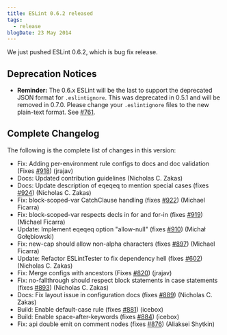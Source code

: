 ```yaml
---
title: ESLint 0.6.2 released
tags:
  - release
blogDate: 23 May 2014
---
```


We just pushed ESLint 0.6.2, which is bug fix release.

## Deprecation Notices

* **Reminder:** The 0.6.x ESLint will be the last to support the deprecated JSON format for `.eslintignore`. This was deprecated in 0.5.1 and will be removed in 0.7.0. Please change your `.eslintignore` files to the new plain-text format. See [#761](https://github.com/eslint/eslint/issues/761).

## Complete Changelog

The following is the complete list of changes in this version:

* Fix: Adding per-environment rule configs to docs and doc validation (Fixes [#918](https://github.com/eslint/eslint/issues/918)) (jrajav)
* Docs: Updated contribution guidelines (Nicholas C. Zakas)
* Docs: Update description of eqeqeq to mention special cases (fixes [#924](https://github.com/eslint/eslint/issues/924)) (Nicholas C. Zakas)
* Fix: block-scoped-var CatchClause handling (fixes [#922](https://github.com/eslint/eslint/issues/922)) (Michael Ficarra)
* Fix: block-scoped-var respects decls in for and for-in (fixes [#919](https://github.com/eslint/eslint/issues/919)) (Michael Ficarra)
* Update: Implement eqeqeq option "allow-null" (fixes [#910](https://github.com/eslint/eslint/issues/910)) (Michał Gołębiowski)
* Fix: new-cap should allow non-alpha characters (fixes [#897](https://github.com/eslint/eslint/issues/897)) (Michael Ficarra)
* Update: Refactor ESLintTester to fix dependency hell (fixes [#602](https://github.com/eslint/eslint/issues/602)) (Nicholas C. Zakas)
* Fix: Merge configs with ancestors (Fixes [#820](https://github.com/eslint/eslint/issues/820)) (jrajav)
* Fix: no-fallthrough should respect block statements in case statements (fixes [#893](https://github.com/eslint/eslint/issues/893)) (Nicholas C. Zakas)
* Docs: Fix layout issue in configuration docs (fixes [#889](https://github.com/eslint/eslint/issues/889)) (Nicholas C. Zakas)
* Build: Enable default-case rule (fixes [#881](https://github.com/eslint/eslint/issues/881)) (icebox)
* Build: Enable space-after-keywords (fixes [#884](https://github.com/eslint/eslint/issues/884)) (icebox)
* Fix: api double emit on comment nodes (fixes [#876](https://github.com/eslint/eslint/issues/876)) (Aliaksei Shytkin)
